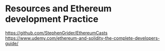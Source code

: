 # Resources and Ethereum development Practice

https://github.com/StephenGrider/EthereumCasts
https://www.udemy.com/ethereum-and-solidity-the-complete-developers-guide/
